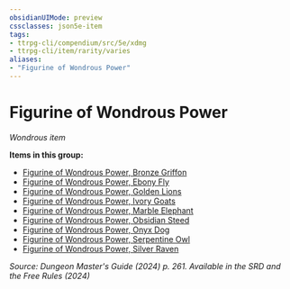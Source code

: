 ```yaml
---
obsidianUIMode: preview
cssclasses: json5e-item
tags:
- ttrpg-cli/compendium/src/5e/xdmg
- ttrpg-cli/item/rarity/varies
aliases: 
- "Figurine of Wondrous Power"
---
```

# Figurine of Wondrous Power
*Wondrous item*  



**Items in this group:**

- [Figurine of Wondrous Power, Bronze Griffon](/3-Mechanics/CLI/items/figurine-of-wondrous-power-bronze-griffon-xdmg.md)
- [Figurine of Wondrous Power, Ebony Fly](/3-Mechanics/CLI/items/figurine-of-wondrous-power-ebony-fly-xdmg.md)
- [Figurine of Wondrous Power, Golden Lions](/3-Mechanics/CLI/items/figurine-of-wondrous-power-golden-lions-xdmg.md)
- [Figurine of Wondrous Power, Ivory Goats](/3-Mechanics/CLI/items/figurine-of-wondrous-power-ivory-goats-xdmg.md)
- [Figurine of Wondrous Power, Marble Elephant](/3-Mechanics/CLI/items/figurine-of-wondrous-power-marble-elephant-xdmg.md)
- [Figurine of Wondrous Power, Obsidian Steed](/3-Mechanics/CLI/items/figurine-of-wondrous-power-obsidian-steed-xdmg.md)
- [Figurine of Wondrous Power, Onyx Dog](/3-Mechanics/CLI/items/figurine-of-wondrous-power-onyx-dog-xdmg.md)
- [Figurine of Wondrous Power, Serpentine Owl](/3-Mechanics/CLI/items/figurine-of-wondrous-power-serpentine-owl-xdmg.md)
- [Figurine of Wondrous Power, Silver Raven](/3-Mechanics/CLI/items/figurine-of-wondrous-power-silver-raven-xdmg.md)

*Source: Dungeon Master's Guide (2024) p. 261. Available in the <span title='Systems Reference Document (5.2)'>SRD</span> and the Free Rules (2024)*